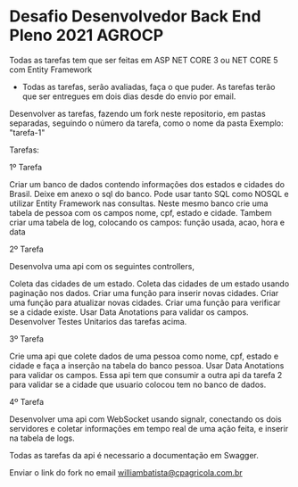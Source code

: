# Desafio Desenvolvedor Back End Pleno 2021 AGROCP


Todas as tarefas tem que ser feitas em ASP NET CORE 3 ou NET CORE 5 com Entity Framework

- Todas as tarefas, serão avaliadas, faça o que puder. As tarefas terão que ser entregues em dois dias desde do envio por email.

Desenvolver as tarefas, fazendo um fork neste repositorio, em pastas separadas, seguindo o número da tarefa, como o nome da pasta Exemplo: "tarefa-1"

Tarefas:

1º Tarefa 

Criar um banco de dados contendo informações dos estados e cidades do Brasil. Deixe em anexo o sql do banco. Pode usar tanto SQL como NOSQL e utilizar Entity Framework nas consultas.
Neste mesmo banco crie uma tabela de pessoa com os campos nome, cpf, estado e cidade.
Tambem criar uma tabela de log, colocando os campos:  função usada, acao, hora e data


2º Tarefa

Desenvolva uma api com os seguintes controllers,

Coleta das cidades de um estado.
Coleta das cidades de um estado usando paginação nos dados.
Criar uma função para inserir novas cidades.
Criar uma função para atualizar novas cidades.
Criar uma função para verificar se a cidade existe.
Usar Data Anotations para validar os campos.
Desenvolver Testes Unitarios das tarefas acima.

3º Tarefa

Crie uma api que colete dados de uma pessoa como nome, cpf, estado e cidade e faça a inserção na tabela do banco pessoa.
Usar Data Anotations para validar os campos.
Essa api tem que consumir a outra api da tarefa 2 para validar se a cidade que usuario colocou tem no banco de dados.

4º Tarefa 

Desenvolver uma api com WebSocket usando signalr, conectando os dois servidores e coletar informações em tempo real de uma ação feita, e inserir na tabela de logs.


Todas as tarefas da api é necessario a documentação em Swagger.

Enviar o link do fork no email williambatista@cpagricola.com.br
